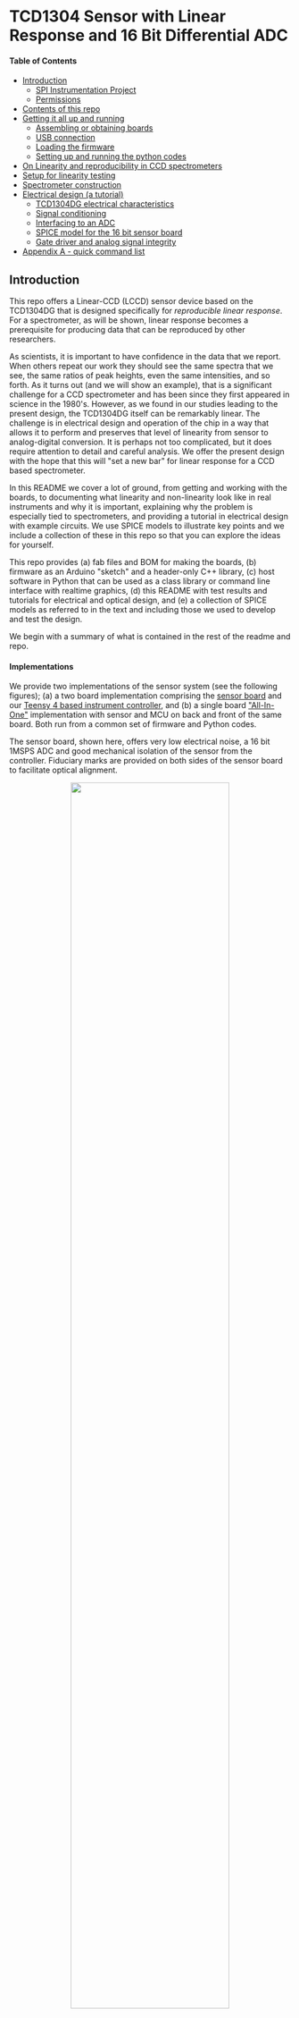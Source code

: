 # TCD1304 Sensor with Linear Response and 16 Bit Differential ADC

#### Table of Contents
- [Introduction](#introduction)
	- [SPI Instrumentation Project](#-the-spi-instrumentation-project---open-instruments-for-open-science)
	- [Permissions](#-permissions-no-warranty-or-guarantee-and-etc)
- [Contents of this repo](#contents-of-this-repo) 
- [Getting it all up and running](#getting-it-all-up-and-running)
	- [Assembling or obtaining boards](#assembling-or-obtaining-boards)
	- [USB connection](#usb-connection)
	- [Loading the firmware](#loading-the-firmware)
	- [Setting up and running the python codes](#setting-up-and-running-the-python-codes)
- [On Linearity and reproducibility in CCD spectrometers](#on-linearity-and-reproducibility-in-ccd-spectrometers-with-data)
- [Setup for linearity testing](#setup-for-linearity-testing)
- [Spectrometer construction](#spectrometer-construction)
- [Electrical design (a tutorial)](#electrical-design)
	+ [TCD1304DG electrical characteristics](#tcd1304dg-electrical-characteristics)
	+ [Signal conditioning](#signal-conditioning)
	+ [Interfacing to an ADC](#interfacing-to-an-adc)
	+ [SPICE model for the 16 bit sensor board](#spice-models-for-the-16-bit-sensor-board)
	- [Gate driver and analog signal integrity](#gate-driver-and-analog-signal-integrity)
- [Appendix A - quick command list](#appendix-a-quick-command-list)

## Introduction

This repo offers a Linear-CCD (LCCD) sensor device based on the TCD1304DG that is designed specifically for *reproducible linear response*.  For a spectrometer, as will be shown, linear response becomes a prerequisite for producing data that can be reproduced by other researchers.

As scientists, it is important to have confidence in the data that we report.  When others repeat our work they should see the same spectra that we see, the same ratios of peak heights, even the same intensities, and so forth. 
As it turns out (and we will show an example), that is a significant challenge for a CCD spectrometer and has been since they first appeared in science in the 1980's.   However, as we found in our studies leading to the present design, the TCD1304DG itself can be remarkably linear.  The challenge is in electrical design and operation of the chip in a way that allows it to perform and preserves that level of linearity from sensor to analog-digital conversion.  It is perhaps not too complicated, but it does require attention to detail and careful analysis.  We offer the present design with the hope that this will "set a new bar" for linear response for a CCD based spectrometer.

In this README we cover a lot of ground, from getting and working with the boards, to documenting what linearity and non-linearity look like in real instruments and why it is important, explaining why the problem is especially tied to spectrometers, and providing a tutorial in electrical design with example circuits. We use SPICE models to illustrate key points and we include a collection of these in this repo so that you can explore the ideas for yourself.

This repo provides (a) fab files and BOM for making the boards, (b) firmware as an Arduino "sketch" and a header-only C++ library, (c) host software in Python that can be used as a class library or command line interface with realtime graphics, (d) this README with test results and tutorials for electrical and optical design, and (e) a collection of SPICE models as referred to in the text and including those we used to develop and test the design. 

We begin with a summary of what is contained in the rest of the readme and repo.

#### Implementations

We provide two implementations of the sensor system (see the following figures); (a) a two board implementation comprising the [sensor board](TCD1304_SPI_Rev2EB/) and our [Teensy 4 based instrument controller](https://github.com/drmcnelson/Instrumentation-Controller-T4.0-Rev3), and (b) a single board ["All-In-One"](TCD1304_All-In-One_FlexPWM/) implementation with sensor and MCU on back and front of the same board.
Both run from a common set of firmware and Python codes.

The sensor board, shown here, offers very low electrical noise, a 16 bit 1MSPS ADC and good mechanical isolation of the sensor from the controller.  Fiduciary marks are provided on both sides of the sensor board to facilitate optical alignment.

<p align="center">
<img src="Images/TCD1304_sensor_top_bottom.jpg" width="75%">
<br>
<img src="Images/TCD1304_sensor_system_photo_p600.jpg" width="52%">
<p align="center" style="margin-left:5em;margin-right:5em">
<i>
TCD1304 Sensor system, (a) sensor board bottom showing sensor and fiduciary marks, (b) sensor board top showing circuits, interconnects and baseline trim, and (c) sensor board and controller showing geometry and interconnection (control and data plus 5V power).
</i>
</p>
</p>

The single board device, with sensor, electronics and controller all on one board, offers similar performance in terms of linearity to the two board system, but with 12 bit precision (and fewer parts) using the on-board analog input of the T4.

<p align="center">
<img src="Images/TCD1304-all-in-one-top_bottom.jpg" width="75%">
<br>
<img src="Images/TCD1304-all-in-one-perspective-p600.jpg" width="50%">
<p align="center" style="margin-left:5em;margin-right:5em">
<i>
TCD1304 All-In-One Board, (a) bottom showing the sensor, (b) top showing the microcontroller board and pins for auxiliary functions, and (c) view showing the overall geometry.
</i>
</p>
</p>

#### Reproducibility and linearity

Reproducibility for a CCD spectrometer in a practical sense depends on linearity. This is a significant challenge to electrical design, as will be explained.  Absent linearity, both normalized and relative peak heights become sensitive to exposure time or light intensity and the dependence can be non-monotonic.

We include test results [(here)](#on-linearity-and-reproducibility-in-ccd-spectrometers-with-data)
for both the present design and a popular commercial instrument.  These are recorded in essentially side-by-side measurements.  The intent is to illustrate what linearity should look like and why it is important for reproducibility.

We finish the presentation on reliability with a brief discussion of the nature of the signals produced in a spectrometer and how this can lead to non-linearity depending on certain details of circuit design and operation of the sensor.

#### Construction of the spectrometer used for testing

Construction of the spectrometer used for testing the new sensor is described below [(here)](#spectrometer-construction).
We use a 1200/mm grating and 200μm entrance slit with a focal length of 2 1/4".
Total cost of materials for the spectrometer is under $400, including the electronics (this repo), optics and mechanical parts.

#### Controller

As noted, we operate the sensor board using our newly updated ***Instrumentation Controller*** based on the Teensy 4, with its NXP i.MXRT 1060 ARM7 MCU [(please click here)](https://github.com/drmcnelson/Instrumentation-Controller-T4.0-Rev3).
The T4/NXP platform provides a flexible timing generator (FlexPWM), fast CPU clock (600MHz) and high-speed USB (480 Mbps).
The former is helpful for optimal operation of the TCD1304DG. 
The latter enable signal averaging and 100fps transfers for the large 3664 pixel frames produced by the TCD1304DG.

#### Firmware

The firmware [(here)](Firmware/), written for the T4, includes a header-only library to operate the sensor, and a "sketch" file (Arduino source code, similar to C++) that implements human readable commands and responses, operates the sensor to produce frames by clock or hardware trigger, and sends the data back to a host computer.
The controller can be programmed in the Arduino IDE and the code is easily modified to reprogram or reconfigure any or all of the above.

#### Python user code

The Python code [(here)](Python/) can function as a user interface or as a Class library.  When invoked directly, the code presents a graphical monitor and command line interpretor with human readable commands. When used as a library from another program (see "import"), the code provides a Python Class that implements both high and low level member functions to work with the device.  The design emphasizes simplicity and performance, again with anticipation that scientist users can modify the Python code to their purposes.   The command "help" lists detailed help text from the controller and from the Python code.

#### Electronic design

A tutorial on electrical design CCD sensors and spectroscopy is included [here](#electrical-design).  The section begins with the datasheet and characteristics of the sensor, proceeds to signal condition and driving and ADC and finishes with a short section on the gate drivers.  SPICE files are included in a subdirectory of the repo.  You can modify the SPICE files to investigate your own designs.

#### KiCad files and code provided

The fab files and code provided in this repo, and in the controller repo, plus some cabling and a host computer, should be sufficient to assemble the boards and get your detector system up and running.  Feel free to contact me for consultation or pre-assembled boards (time permitting).  And needless to say, donations are very much appreciated, please find and "click" the sponsorship button above.


### <font color="blue"> The SPI Instrumentation Project - Open Instruments for Open Science</font>
The contents of this repo are part of our effort in ***Open Instrumentation for Open Science***.  

We believe that access to doing great science should not be limited to those privileged in funding and affiliation nor held ransom to the extractive practices of the market in scientific instruments. And anyway, you may feel better served by instruments developed by other scientists who actually use them and have decades of experience designing professional instrumentation. The designs we provide can often be built at about 1/10 of the cost of the commercial instrument.  In our own research, we are typically able to do more with these boards than we can with the expensive commercial instruments.

At this writing, we have received requests and helped scientists working in Europe, Africa, India, Canada and the USA.

One very important way that you can help underfunded scientists is by clicking the "Sponsor" button at the top of this repo.   The funds go to helping to make more instruments more available to more scientists around the world.

If you would like to sponsor or receive boards, please contact me.

### <font color="blue"> *Permissions, no warranty or guarantee, and etc.*</font>
Permission is hereby granted for you to build and use these boards and codes in your lab and for your personal use.
Please cite appropriately if you use these in your published work.

Please contact me if you need/want:
<ul>
<li>
Pre-assembled boards
</li>
<li>
Customization, advice, etc.
</li>
<li>  
Permission for use in a product or other commercial effort
</li>
</ul>

And of course, no warranty or guarantee is given whatsoever.  We did our best.

If you have questions, please feel free to contact me.  And of course, don't forget to click the "Sponsor" button.

***
## Getting it all up and running
This sensor board is intended to be used with our new [Teensy 4 (T4) based controller](https://github.com/drmcnelson/Instrumentation-Controller-T4.0-Rev3). 
The files provided here (gerbers and code) and in the controller repo, plus some trivial cabling and a host computer (we recommend Linux for the best frame rate perfomance) should be sufficient to build and operate the boards. 

### Assembling or Obtaining boards
You can assemble the boards yourself, or if you prefer, please feel free to contact me for pre-assembled boards.

If you want to assemble your boards, and this is your first time assembling an SMT board, search for an introduction to DIY SMT assembly, [for example here](https://www.kingfieldpcb.com/essential-tips-for-diy-smt-assembly/).

Here are some notes on how we do assembly in our shop.
We order PCBs from AllPCB, JPLPCB, and PCBWay. We usually order parts from Digikey, but we also use Mouser and Newark.  We use Chip Quik no-clean solder paste in a syringe dispenser with fine needle tips that we order separately. And we use a reflow oven that we purchased through ebay for about $200, and sometimes we use a temperature controlled rework heating stage that we purchased through Amazon.

### USB connection
We recommend using a powered USB hub with switches to turn individual USB devices off and on. When you shop for this, make sure it can supply at least 1A per port.  For example, a powered 7-port USB hub should be able to supply at least 1A x 5V x 7 ports = 35W.  

### Loading the firmware
After the boards are assembled, you will need to install the Teensy board in the controller, and compile and load the code into the Teensy.  You will most likely want to use the Arduino IDE for this.  Teensy is well integrated into the IDE. [See here for setup instructions.](https://www.pjrc.com/teensy/td_download.html)   The Teensy needs to be connected by USB to your host computer for this step.

The firmware codes are found in the repo in the Firmware/ subdirectory

(In the following, the "250901" in the directory and file name, is the date of this version of the firmware.  If there is a newer version when you read this, use that one.)

    TCD1304Device_Controller_250901/
    
      TCD1304Device_Controller_250901.ino  - The Arduino program with the CLI
    
      parselib.cpp    - The string parsing library for the CLI
      parselib.h
      TCD1304Device.h - The header-only C++ library for the TCD1304 with FlexPWM

The Arduino IDE requires that the "ino" file and directory have the same name.

If you want to customize the firmware, it is recommended to create a new directory, copy the files to that directory and rename the ino file per the above.

After installing the Arduino IDE and Teensy package, you should be able to double click on the ino file to start an IDE session, or start the IDE and navigate to the directory and open the file.  

### Setting up and running the Python codes

Python codes and Bash scripts for operating the TCD1304DG sensor and working with the data, all under Linux, are provided in the repo under the subdirectory Python/.

The codes have been used with the Fedora Cinnamon Spin, which you can [download from here](https://fedoraproject.org/spins/cinnamon).   This uses xorg rather than Wayland, the desktop is Win7-like and it is easy to work with terminal windows. The codes may work with other distros, we have not tested them.  

#### Installing the Python environment

The command to install the Python environment and libraries used by the codes is as follows (in Fedora, use apt-get or aptitude in Ubuntu):

    $ sudo dnf install python python-numpy python-scipy python-matplotlib python-pyserial
      

#### Setting up the user software for the TCD1304 boards
To setup the Python codes from this repo, unpack or download the files from the repo's Python subdirectory to a directory on your Linux machine; somewhere under your personal user directory works just fine.  And, set the permissions to allow execute  (chmod a+x *.py, and chmod a+x *.sh).

Here is a list of the files provided in the Python directory

    TCD1304Controller.py   - User interface and Class library
    
    Accumulators.py        - Libraries used by TCD1304Controller.py
    GraphicsWindow.py
    GUIWindow.py
    TextWindow.py

    DataReader.py          - Offline library and graphics utility

    TCD1304.help           - Output from the help command
    
    SetupPATH.sh           - Adds the code directory to PATH
        
    GraphTCD130Spectrum.sh - Offline graphics using DataReader.py
    
    Calibration2           - example wavelength calibration

<br>

#### Running the user command interface with real-time display and post collection shell scripts

You will want to add the directory for the Python and bash scripts to your PATH. You can do this by adding the following line to your .bashrc.  Alternatively you can run this from a command terminal, but you would then need to do it each time.  Note that the command begins with ". "

    $ . pythoncodesdirectory/SetupPATH.sh
  
After all of the above, make sure that your sensor controller is connected to your compute with a USB cable, that the cables are connected correctly if you are using the two board implementation, and then turn on the power and wait about 1/2 minute.

Now you can run the controller program.

    $ TCD1304Controller.py

The controller should open a grahics window.  The desktop will look something like this:

<p align="center">
<img src="Images/TCD1304_desktop.jpg" width="60%">
</p>

Notice that in the console window, you have a prompt.  This is the command line interface to running the sensor device.  Enter the command "help" to get a listing of the commands.

Some of the commands are implemented in the Python code, the remainder are passed through to the sensor device.  The CLI also supports scripting and can execute shell commands.

Enabling and starting a data collection comprises several steps depending on the mode of operation, as depicted below in the "Quick command reference" table.  Note that each of the TCD1304DG operations comprises one or more setups followed by a start. The data is produced asynchronously in the TCD1304DG controller hardware and when it arrives in the host computer it is buffered into a data queue and enqueued to the graphical display window.  The data queue is cleared when we send the command to save the data to disk.  There is also a clear command (or we can save to a file called temp or junk to clear it.)

The Python user utility also supports shell commands, scripting, loops and string substitution.  See the help for details, and see the sample script files including in the distribution.

Subsequent versions of the software will add an intuitive set of high level commands. However there is sometimes an advantage to being able to work with an instrument at a low level. We plan to retain both levels in the command set.

The Python program DataReader can be used as a library to work with data file or as a standalone program for graphics.  The command line accepts python language states to define x, y, y2 and etc.  See the bash commands included in the distribution for examples.

 ***
## On Linearity and reproducibility in CCD spectrometers (with data)

In this section we illustrate some of the challenges in linearity and reproducibility as observed in CCD spectrometers.  After defining some terms, we show examples that compare the performance of the present design and that of a widely used commercial instrument.  These also help to illustrate the concepts why this is important for reproducibility.

Linear response, for a spectrometer, means that the  measured response S is proportional to the number of photons P impinging on the detector. For a change in intensity at pixel "n", we expect that ΔS<sub>n</sub> = c<sub>n</sub> ΔP<sub>n</sub> where c<sub>n</sub> is a constant.  

When a system is linear we should see that (a) spectra collected with different exposure times agree with each other  (S<sub>1</sub>/t<sub>1</sub> = S<sub>2</sub>/t<sub>2</sub>), (b) ratios of peak heights are constant (S<sub>λ<sub>a</sub></sub>/S<sub>λ<sub>b</sub></sub> at t<sub>1</sub> = S<sub>λ<sub>a</sub></sub>/S<sub>λ<sub>b</sub></sub> at t<sub>2</sub>), and when summed the result agrees with that obtained by a single measurement with the combined exposure time S = S<sub>t1</sub> + S<sub>t2</sub> = S<sub>t1+t2</sub>.

Notably our linearity criterion was expressed as a change in P and S.  Normally we would apply the above rules after subtracting a noise or background signal. Conveniently, for this kind of sensor, the dark noise S<sub>D</sub> is proportional to exposure time in the range of exposure times greater than 20msec and for this sensor system the electrical noise is several orders of magnitude smaller than the dark noise.  Therefore, we expect that the total intensity (S = S<sub>P</sub> + S<sub>D</sub>) should be linear in exposure time.

That said, there are a few ways in which spectrometer response can be non-linear. Some of these can be corrected numerically provided the non-linearity meets certain mathematical criteria.  For example, measured values should at least be monotonically increasing in exposure time so that there can exist a unique mapping between a measurement and its corrected value.

However, some non-linearities involve bandwidth or line shape. And while a *valid* correction might exist, it is most often far easier and far more reliable to start with an instrument that has linear response.

Let's look at some data.

### Spectra
The following are fluorescent lamp spectra, from the present design and from a commercially produced spectrometer (Flame-S, Ocean Optics).  Notice that narrow spectral lines are stronger in the spectrum produced by the present design. The effect becomes especially clear at shorter wavelengths.  (For a gas phase lamp with δλ/λ broadening, lines are naturally sharper at shorter wavelengths.)

<p align="center" >
<img src="Images/SpectralResponseComparison.jpg" width="90%">
<br>
<p align="center" style="margin-left:5em;margin-right:5em">
<i>
Fluorescent lamp spectrum, (a) new sensor and (b) commercial instrument.
</i>
</p>
</p>

The following is the spectrum from above from the new instrument,expanded to show the detail structure around 590nm and 615nm. The change of scale is needed because the scale in the above rendering is dominated by the strong response to the lines at 435nm and 546nm in the new instrument.

<p align="center" >
<img src="Images/Desklamp_ND0700_0.025sec.zoom.jpg" width="55%">
<br>
<p align="center" style="margin-left:5em;margin-right:5em">
<i>Spectrum from the new instrument with expanded intensity scale to show detail around 590nm and 615nm.
</i>
</p>
</p>

### Intensity
The following shows the raw intensities versus exposure time for  four of the peaks that appear in the above spectra for the present design and the commercial instrument.  We select the strongest two lines, at 435nm and 546nm, and the smaller peak at 542nm and the wider peak at 487nm.  The vertical scale for the present design is volts read from the sensor.

In a linear instrument, all of these intensities should rise linearly with exposure time or overall intensity. In the present design, the curves are indeed straight lines from near the origin until near the limiting output voltage of the sensor at 0.6V.   For the commercial instrument, most of the range is not linear.  We will see more explicitly, how this effects relative peak heights.

<p align="center" >
<img src="Images/Comparison_peaks.jpg" width="90%">
<br>
<p align="center" style="margin-left:5em;margin-right:5em">
<i>
Response for three spectral lines with one near saturation for (a) the present design and (b) the commercial instrument.
</i>
</p>
</p>

### Normalized response

Lets look at the normalized response for the three lines 546nm, 542nm, and 487nm.  Dividing by exposure time, we expect the curves to be flat or at least monotonically increasing until they reach saturation.  Again we see that the present design does indeed provide flat response until it reaches the voltage limit of the chip.

<p align="center" >
<img src="Images/Comparison_responses_3peaks.jpg" width="90%">
<br>
<p align="center" style="margin-left:5em;margin-right:5em">
<i>
Response for three spectral lines with one near saturation for (a) the present design and (b) the commercial instrument.
</i>
</p>
</p>


### Peak height ratios
We reasonably expect that in a reliable instrument ratios of intensity should not change when we change intensity or exposure time. We expect that spectra should look the same when we repeat a measurement. On a more serious level, quantitative comparison of intensities is a basic element of many experimental protocols.

The following shows ratios among the above three peaks as a function of exposure time.  The present design does indeed show roughly constant peak height ratios from above noise until the line at 546nm reaches the limiting voltage of the sensor (the purple and blue curves both have the intensity at 546nm in the denominator).

<p align="center" >
<img src="Images/Comparison_ratios.jpg" width="90%">
<br>
<p align="center" style="margin-left:5em;margin-right:5em">
<i>
Peak height ratios for (a) the present design and (b) the commercial instrument versus exposure time
</i>
</p>
</p>


### Baseline integrity
Baseline or background subtraction is often a necessary step in extracting intensity data from spectra.  There are a number of ways to do this, for example using dark spectra or regions of spectra where the experiment produces little intensity.  The former assumes the background is independent of the signal of interest and the latter assumes background is dominated by the dark noise of the detector rather than light.

The following shows a fluorescent lamp spectrum from [Wikipedia](https://upload.wikimedia.org/wikipedia/commons/8/83/Fluorescent_lighting_spectrum_peaks_labelled.png).
Notice the anomalous baseline to the blue side of the sharp peak at 631nm.  The shape is not like dark noise nor any sort of room lighting. We can speculate about its origin, but the important point is that it is not easily corrected.
<p align="center">
<img src="Images/Fluorescent_lighting_spectrum_peaks_highlighted.jpg" alt="Fluorescent lamp spectrum, HR2000" width="60%" >
<p align="center" style="margin-left:5em;margin-right:5em">
Fluorescent lamp spectrum.<br>
<a href="https://commons.wikimedia.org/wiki/File:Fluorescent_lighting_spectrum_peaks_labelled.png">Original:  Deglr6328 at English WikipediaDerivative work:  H Padleckas</a>, <a href="http://creativecommons.org/licenses/by-sa/3.0/">CC BY-SA 3.0</a>, via Wikimedia Commons
</p>
</p>


### On origins of non-linearity and electrical characteristics of CCD spectrometers
The following provides some insight into how the above phenomena may emerge in   a CCD spectrometer (or imaging system).  We start with nature of the signal produced on reading a CCD detector and in particular the case where the instrument has good resolution and can produce narrow lines.

A simple way to think of a CCD is as an array of photodectors that produce charge when exposed to light, backed by a kind of shift register that preserves the quantity of charge while it is shuttled along the register towards one end in response to a clock signal. At the last pixel, charge is converted to voltage and presented at the output pin.  The response up to this last step, depends on  the combined transfer efficiencies from photodetector to readout register and then along the length of the readout register.
<p align="center">
<img src="Images/ccdclockedreadout.jpg" alt="CCD Readout" width="85%">
</p>

An important "takeaway" is that a CCD records a discrete spatial patten of light induced electric charge and on readout converts it to a discrete time series of voltages.  In this way, a sharp spectral line becomes a short pulse in time.  And that is what makes spectroscopy different from other signal acquisition scenarios.

In designing circuits for acoustics or radio frequency work, we might think in terms of a Nyquist frequency and we might accept some small non-linearity for signals approaching this "cutoff". But in a CCD spectrometer (or imaging system) a full scale step in voltage from one sample to the next can be a legitimate feature that has to rendered to a meaningful digital representation. We can think of this in terms in of bandwidth or dV/dt.

The following shows the Fourier transform of the above spectrum (blue), and on the second "y" axis we graph a response curve (orange) calculated for a simple low pass filter (single pole) with cutoff frequency at 1/2 of the sample rate much. As you can see, naive filtering produces about 10% attenuation for high frequency components that may be important for linear response to narrow spectral lines.

<p align="center">
<img src="Images/Fl_0.02s_frameset64.20250710.101229.398269.lccd.rfft-tscaled.jpg" alt="CCD Readout" width="40%">
</p>

A more intuitive way to look at this is shown in the following where we graph the spectrum as its first derivative, dV/dt.  We see that the line at 435nm which is markedly stronger in the present design instrument also has the largest dV/dt.
In electronics, dV/dt is related to *slew*.

<p align="center">
<img src="Images/Desklamp_ND0700_0.025sec.dvdt.jpg" alt="Fl Lamp Specrtum, dV/dt at ADC" width="45%">
</p>

Circuits can be slew limited through the choice of OPAMP and by any of several ways of current starving the sampling capacitor in the input stage to the ADC.
Maximum slew and output current are characteristics usually listed in the datasheet for an OPAMP.

Before leaving this topic, we should mention another phenomenon that also effects linearity.
The CCD sensors used in spectroscopy can be 2K to 4K in length.  After  N steps along the CCD, single step transfer efficiency ε becomes ε<sup>N</sup>.  Lost charge at each step appears in the next pixel.  Generally and remarkably, this effect is usually small if the manufacturers specs for clocking the chip are followed.
An easily much larger effect arises in moving charge from the photodiodes into the readout register.  This appears as a weak copy of the previous frame added to the next frame.  It is very important to drive the shift gate properly to minimize the effect.  After that, a typical method to further reduce the effect is to quickly pulse the shift gate a few times before starting the next exposure.


---
## Setup for linearity testing

The equipment list for our linearity study is as follows.  Construction of the spectrometer is described [here](#spectrometer-construction)

<ol>
<li> Spectrometer</li>
<li> Fluorescent lamp</li> 
<li> Neutral density wheel filter for attentuation (individual filters can be used instead)
<li> 200μm optical fiber
<li> Miscellaneous mechanicals to hold the lamp, ND filter and fiber.
</ol>

<p align="center">
<img src="Images/FluoresdentLinearityMeasurements.jpg" alt="Linearity Measurements" width="60%">
</p>

Once set up and aligned, the mechanical configuration remains fixed through the duration of the measurements.  The ND filter wheel is adjusted and left in a fixed setting for each dataset, each comprising a set of exposure settings.  

## Spectrometer Construction
The following describes the instrument that we used to test the new sensor device.  The following pictures show (a) the "optical bench" and (b) the optical bench with housing constructed of black opaque plastic.  The sensor can be seen mounted after the second lens and the controller can be seen at the top rear of the cover with a blue USB cable running to the computer.  Equations for the center wavelength, range and resolution are described in the following. For the present design we chose a center wavelength at 520nm and use the range is about 290nm to 740nm.  Optical resolution with a 200um slit is about 3nm.

<p align="center">
<img src="Images/SpectrometerAssembly_cropped.jpg" alt="Spectrometer Assembly" width="33%" height="auto">  
&nbsp;
<img src="Images/SpectrometerHousing_cropped.jpg" alt="Spectrometer Assembly" width="50%" height="auto">  
</p>

The parts list for the above is:

<ol>
<li>Grating, 1200 grooves/mm, Thorlabs GT50-12, $250</li>
<li>200μm entrance slit, DIY-Optics.com, ~$30</li>
<li>Plano Convex lenses (50 to 60mm fl for this design), ebay, ~$20</li>
<li>SMA905 fitting, Amazon, Digikey, Mouser, Ebay ~$15</li>
<li>Aluminum plate, OnlineMetals.com or Amazon</li>
<li>Mounts produced with a 3-d printer</li>
<li>Opaque black plastic sheets and black PVC tape, Amazon</li>
<li>TCD1304 sensor board and controller from this repo, with cables</li>
</ol>

Detailed discussions on designing a spectrometer are easily found by web search. We will mention a few important highlights.  Here is the geometry for reference.

<p align="center">
<img src="Images/SpectrometerTransmissionGeometry.jpg" width="60%">
</p>


First, let's choose a center wavelength.  For a grating with line density G (in lines/mm), the 1st order diffracted wavelength as a function of angle is given by
<p align="center">
λ<sub>0</sub> G = sin θ<sub>in</sub> + sin θ<sub>out</sub>. 
</p>

Setting the exit angle to zero (0), our 1200l/mm grating with a center wavelength at 500 nm gives us an incident angle of about 37 degrees. That happens to be the blaze angle for our grating, So, that works out very well.

The range in wavelength is set by the size of the detector and the focal length of the second lens,

<p align="center">
G Δλ = cos(θ<sub>out</sub>) L<sub>D</sub>/L<sub>F</sub>
</p>
where L<sub>D</sub> is the length of the active region along the detector and L<sub>F</sub> is the focal length. In our geometry (θ<sub>out</sub> = 0)
with a 1,200 l/mm grating, 30mm detector and 55mm fl exit lens,  we expect should gives us a range of about 450nm.

For setup and alignment, the slit and sensor should be positioned at the foci of the lenses and the sensor should be parallel to the grating. (Note that the sensor is actually 0.7mm behind the face of its glass window.)
You can use a flashlight and fiber as input to align the device. It should look like a well focused rainbow on the face of the sensor.
An important concept is that the instrument in a sense, images the slit onto the detector.

In this geometry, we have a magnification factor roughly equal to the ratio of the focal lengths of the lenses.

<p align="center">
M = cos(θ<sub>in</sub>) L<sub>F</sub>/L<sub>C</sub>
</p>

That is about 0.8 for our geometry.  The TCD1304 pixel size is 8μmx200μm.  So a 200μm slit works makes good use of the pixel height but we give up some resolution.

<p align="center">
δλ = cos(θ<sub>in</sub>) w<sub>slit</sub> / G L<sub>C</sub>
</p>

where is w<sub>slit</sub> is the slit width.  For  w<sub>slit</sub>≈200μm and L<sub>C</sub>≈60mm, we expect δλ≈2.2nm.

In the preceding sections, you can see spectra from the instrument and indeed, the range is about 450nm and the narrowest line widths are in the range of 2nm.
Note that the wavelength range and pixel density set an effective limit on resolution.  For this instrument we have about 0.12nm per pixel.  A 25um slit would give an optical resolution of about 0.28nm, but spread across only 2 pixels.  

<br>

***
## Electrical design

We now describe some of the elements of circuit design for a CCD based spectrometer (or imaging system).
This will be something of a tutorial.  The idea is to support open science.  That includes being open about what you need to know to design something like this for yourself. We assume some basic knowledge of electronics.  The "attentive reader" will note that we make extensive use of SPICE models.

We include a set of SPICE models in the [SPICE subdirectory](SPICE/).  These form the basis of most of the illustrations shown in this README.

We start with characteristics of the TCD1304DG and then proceed through signal conditioning to the ADC, gate drivers, and power architecture.

The reader may also be interested in reading the description in our repo for the original "All-In-One" board, [here](https://github.com/drmcnelson/Linear-CCD-with-LTSpice-KiCAD-Firmware-and-Python-Library).

### TCD1304DG electrical characteristics and operation
The TCD1304DG datasheet can be downloaded [here](https://toshiba.semicon-storage.com/us/semiconductor/product/linear-image-sensors/detail.TCD1304DG.html).
The device architecture is shown in the following figure found on page 2 and labeled "Circuit Diagram".  We see a photodiode array, shift gate (SH), integration clear gate (ICG), CCD analog shift register and signal output buffer (OS), with pins SH, ICG, master clock ΦM, and OS plus power and ground.

<p align="center">
<img src="Images/TCD1304_internaldiagram.jpg" alt="TCD1304 internal diagram" width="60%">
<p align="center" style="margin-left:5em;margin-right:5em">
TCD1304DG "circuit diagram", from page 2 of the datasheet.
</p>
</p>

Operation of the device is shown in the following timing diagrams which can be found on pages 6 and 7,
<p align="center">
<img src="Images/TCD1304DG_TimingDiagrams.jpg" alt="TCD1304 internal diagram" width="90%">
<p align="center" style="margin-left:5em;margin-right:5em">
TCD1304DG timing diagrams, (a) coherent shutter and exposure, (b) "electronic shutter function", from page 6 and 7 of the datasheet.
</p>
</p>

As depicted, exposure begins and ends on the trailing end of pulses asserted on the SH pin, readout begins following assertion of SH and ICG together, and thereafter, data is clocked out at 1 pixel per four cycles of the master clock ΦM.

A table of capacitances for these pins is found on page 5. Without going into the details of how CCDs are constructed [(see here](https://www.chronix.co.jp/chronixjp/material/pdf/chronix/CCD-Image-Sensor-English.pdf)), we can infer that the large capacitance of the SH and ICG pins are consistent with these playing an important role in harvesting charge in the device. Four clock cycles per pixel readout further indicates a 4 cycle type CCD register. 

We discuss how to drive the gates, and in particular shift gate [here](#gate-driver-and-analog-signal-integrity).  The present discussion focuses on the analog signal conditioning part of the design.

<p align="center">
<img src="Images/TCD1304_gatecapacitance.jpg" alt="TCD1304 internal diagram" width="80%">
<p align="center" style="margin-left:5em;margin-right:5em">
TCD1304DG "gate capacitance", from page 5 of the datasheet.
</p>
</p>

Electrical characteristics of the TCD1304 output are described on page 3 of the datasheet (excerpted here). We include the diagram from "Note 8" to indicate the origin and direction of the signal in volts.  The output is a negative going signal from fixed DC level V<sub>OS</sub> typically 2.5 volts (var 1.5V to 3.5V) to V<sub>OS</sub> -0.6V  at saturation (min -0.450V) and the output impedance is typically 500Ω (max 1kΩ).
<p align="center">
<img src="Images/TCD1304_electricalcharacteristics.jpg" alt="TCD1304 output characteristics" width="80%">
<br>
<img src="Images/TCD1304_outputdiagram.jpg" alt="TCD1304 internal digram" width="40%">
</p>

### TCD1304DG noise
The TCD1304DG datasheet reports dark noise as 2mV (typ, max 5mv) with 10 ms exposure. The following shows our measurement of the dark noise as a function of exposure time using our 16 bit sensor board.  As expected, dark noise is linear in exposure time. But there appears to be a floor for dark noise at about 0.6mV, which it approaches for exposure times less than 20ms. 

<p align="center">
<img src="Images/TCD1304_noise.jpg" alt="TCD1304 noise" width="50%">
<p align="center" style="margin-left:5em;margin-right:5em">
Dark noise vs exposure time in the new sensor device.
(Electrical noise with sensor removed is ~14uV)
</p>
</p>

Removing the chip from the board, the electrical noise is about 14uV. So it seems that the dark noise signal at 0.6mV really does originate in sensor chip.

Dark noise is known to be related to temperature with the usual Boltzmann dependence.
Some have reported reductions in noise by a factor of 4 with modest cooling to around 4C.


### Signal conditioning
For best performance we want to match the output of the TCD1304DG to the input range of our ADC.  For the two board configuration, this will be a 16 bit high precision ADC with a differential input and 4V reference. For the "all-in-one" board this will be the 12 bit analog input of the MCU with a range of 0 to 3.3V.  In either case we need to shift, flip and amplify the output from the sensor to match the input range of the ADC.

<p align="center">
<img src="Images/ccd_output_convert.jpg" alt="TCD1304 internal digram" width="70%">
</p>

#### Single ended signal conditioning
The following shows a reasonable approach for the front end circuit. We use a dual OPAMP, the ADA4807-2, slew 225μV/s, input noise 3.1nV/√Hz, 0.1pA/√Hz, and input capacitance 1pf. The first unit is configured as a voltage follower to take care of the large variation in source impedance and the second is setup as an inverting amplifier with offset.  This gives us reproducible gain and it provides linear response with good noise performance.

<p align="center">
<img src="Images/CCD_input_sketch.jpg" alt="CCD signal conditioning" width="80%">
</p>

#### Low noise differential signal conditioning
We use the following approach for 16 bit precision.  Similar to the above, the first unit is configured as a follower but the second is configured as an inverter with offset and unity gain.  The two outputs together provide a differential signal.  In implementation we follow this with a fully differential amplifier (FDA) and a differential input ADC.  For gain we get a factor of 2 for free and make up the rest in the FDA.  Cancellation between the differential pair improves noise performance for our mixed signal environment.

<p align="center">
<img src="Images/CCD_differential_sketch.jpg" alt="CCD signal conditioning" width="70%">
</p>

#### A don't-do DIY circuit
The following shows a design that appears from time to time in DIY postings.  The inventor typically omits the voltage-follower and instead goes straight to the inverting amplifier.  This of course makes the sensor part of the gain equation, G = R<sub>2</sub>/(R<sub>1</sub>+R<sub>sensor</sub>).  But the sensor impedance as we noted above, varies from 500Ω to 1kΩ.  If the inventor is aware of the issue, they might make R<sub>1</sub> very large to drown out the contribution from the sensor.  But to have gain, R<sub>2</sub> has to be even larger, typically 2 to 5 times R<sub>1</sub>.  Now come the problems. 

<p align="center">
<img src="Images/CCD_singleopamp_problems.jpg" alt="CCD signal conditioning" width="50%">
</p>

With large values for R<sub>1</sub> and R<sub>2</sub> there is a large parallel resistance that dominates the noise density at the input, v<sub>n</sub> ≈ 0.13 √R<sub>//</sub> [units nV/√Hz] (see "Johnson noise").  This creates a trade-off between bandwidth and precision.
And with a very large R<sub>2</sub>, the pole formed with the input capacitance of the OPAMP at f<sub>p</sub> = 1/(2πR<sub>2</sub>C<sub>inp</sub>) moves to lower frequency and can be within the bandwidth needed for readout.  The amplifier may be unstable and the data unreliable.  All of this is for a net savings of about $3 for leaving out the voltage-follower.  If you need to report spectra with reproducible intensities, it might be best to avoid devices that take this approach.

### Interfacing to an ADC
The present application requires analog to digital conversion at rates from 200KSPS to 1MSPS and between 12 and 16 bit precision depending on your specific needs. This put us in the domain of the SAR type ADC (successive approximation register) [see here](https://www.analog.com/en/resources/analog-dialogue/articles/the-right-adc-architecture.html).  There are some important details to using a SAR type ADC and moreso for our application.  This involves some nuance, so we start from the basics.

#### Spice model for ADC input
The SAR architecture comprises a sample and hold (S-H) circuit followed by a comparator and DAC which are operated by internal logic to implement the successive approximation algorithm.  The S-H circuit is seen by the driving circuitry as the input to the ADC.   In a simplified sense, it looks something like the following but with the switch driven by a clock.

<p align="center">
<img src="Images/SimpleSamplingSAR.jpg" width="50%"><br>
</p>

We can implement this in a SPICE model as follows. For purposes of illustration, we include an ideal voltage source as the input.  C1 is the sampling capacitor, S1 is the switch that connects C1 to the input, and S1 is controlled by the clock V1.  When S1 opens, the voltage on C1 is converted to a digital representation by the SAR engine.  The time during which S1 is closed, is called the sampling window.
(Values for the internal resistance (Ron) and capacitance (C1) for a given ADC are usually available in its datasheet.)
<p align="center">
<img src="Images/Sampling_ADC_Bare_circuit.jpg" width="75%"><br>
<img src="Images/Sampling_ADC_Bare_traces.jpg" width="75%">
<p align="center" style="margin-left:5em;margin-right:5em">
ADC model with ideal voltage source.<br> Green = input, blue = sampling capacitor, grey = sampling window.
</p>
</p>

#### Factors effecting precision
For n bits of precision and full scale range Vfs, the voltage on C1 at the end of the sampling window has to be within 1 part in 2<sup>n</sup> of Vfs.
The input always has some series resistance, in this case Ron.
Therefore the sampling window has to be at least as long as n x ln(2) x Ron x C1.  

Voltage noise of a capacitor is <i>v<sub>c</sub></i> = √(kT/C). 
For n bits of precision, we need <i>v<sub>c</sub></i> < Vfs/2<sup>n</sup>.
The 30 pF sampling cap shown in the model produces about 11μV of noise and 1/2<sup>16</sup> = 15μV.

When you select an ADC, make sure to look for these parameters in the table of electrical characteristics or the equivalent circuit for the input in the datasheet.  Also don't forget to look at the graphs for SNR.  Often the SNR quoted in the beginning of the datasheet is less than the whole story.  And don't forget to look at PSRR.  And do follow the guidelines for selecting the voltage reference and for layout.

#### ADC kickback
Kickback describes what happens when the switch closes to connect the input to the driving circuit.

In the following we drive the S-H from a voltage follower instead of the ideal voltage source.  Now when S1 opens or closes we see spikes (circled) on both voltages and in the current through R1. This is the famous ***"<u>ADC kickback</u>"***. It arises in the current needed by C1 with the sudden change in voltage when the switch closes.

<p align="center">
<img src="Images/Sampling_ADC_circuit.jpg" width="75%"><br>
<img src="Images/Sampling_ADC_traces_circled.jpg" width="75%">
<p align="center" style="margin-left:5em;margin-right:5em">
ADC model driven by OPAMP follower.<br> Green = out, blue = sar cap, grey = sampling window, red = current through R1.
</p>
</p>
 
 #### Charge reservoir as solution for kickback
The following shows the recommended method for driving an ADC. A cap C2 is added in front of the ADC to act as a charge reservoir for C1.  As can be seen, charge for C1 now comes from C2 and the voltage on C2 is managed by a much smaller current through R1.  There is no discernible kickback in V(out) nor in the current through R1.

<p align="center">
<img src="Images/Sampling_ADC_RC_circuit.jpg" width="75%">
<br>
<img src="Images/Sampling_ADC_RC_traces.jpg" width="75%">
<p align="center" style="margin-left:5em;margin-right:5em">
ADC model with recommended driver, charge reservoir C2.<br> Green = out, turquoise = adc in, blue = sar cap, grey = sampling window, red = current through R1, orange = current through C2.
</p>
</p>

A perhaps simpler way to illustrate the idea is as follows.  The arrows indicate the current flow to maintain the charge on the reservoir and what happens when the switch is closed.

<p align="center">
<img src="Images/SimpleSamplingDriver.jpg" width="50%"><br>
</p>

This looks like a low pass filter, but the components are chosen a little differently.
C2 needs to be large compared to C1 and R1 needs to be tuned between the current capacity of the OPAMP and allowing C2 to track the input. We make extensive use of SPICE modeling to check designs for response and precision.

#### dV/dt versus charge reservoir

You may recall our discussion about dV/dt and sharp spectra lines near the top of the README.  Here is what happens when a large dV/dt meets the charge reservoir that we added to support the sampling capacitor in the ADC.   The circuit in this example is a "full feature" single ended model from CCD to ADC.  The input is a pulse, and a little bit extreme with a 2ns rise time.

Notice that we now have a large current through R1 coincident with the leading and trailing edge of the pulse.  The current through C2 is as before.  So, large dV/dt meets cap serving as charge reservoir and produces a new kind of kickback.

<p align="center">
<img src="Images/Sampling_RC_dvdt_effect.jpg" width="75%">
<p align="center" style="margin-left:5em;margin-right:5em">
Effect of dV/dt in charge reservoir.<br> Green = out, turquoise = sar cap, blue = sar cap, grey = sampling window, maroon = current through C2, red = current through R1.
</p>
</p>

The following shows a method for mitigating the new kickback.  We simply slow the pulse a little bit with a low pass filter in the feedback loop.  This has to be tuned somewhat to put the current within the capabilities of the OPAMP but still allow C2 to recover fast enough to meet the design requirements for precision.  We are able to get 18 bit precision in models. Real spectra are less demanding and our precision spec is 16 bits.

<p align="center">
<img src="Images/Sampling_RC_dvdt_mitigated.jpg" width="75%">
<p align="center" style="margin-left:5em;margin-right:5em">
</p>
</p>
<br>
 
### SPICE models for the 16 bit sensor board

The following are screens from two of the spice models that we used in designing the sensor board.

#### Differential signal path and ADC
This is the [SPICE model for the analog signal path with ADC](SPICE/TCD1304DifferentialBuffer.asc).
The input is configured as a short pulse to stress the kickback management.  The second graph shows the voltage on the sampling capacitor converging to the input voltage within the sampling window.  Convergence is better than 1 part in 16 bits.

<p align="center">
<img src="Images/TCD1304DifferentialBuffer.jpg" width="65%">
<p align="center" style="margin-left:5em;margin-right:5em">
SPICE model for the 16 bit sensor board, analog section.
<br>
Red = sensor, Green = adc inp, turquoise = Cs+ (sar cap), blue = current through R11.
</p>
</p>

<p align="center">
<img src="Images/TCD1304DifferentialBuffer_closeup.jpg" width="65%">
<p align="center" style="margin-left:5em;margin-right:5em">
Convergence of V(Cs+) to input voltage for the 16 bit sensor board.
<br>
Red = sensor, Green = adc inp, turquoise = Cs+ (sar cap).
</p>
</p>

### Gate driver and analog signal integrity

Issues that require careful attention in designing the gate drivers, include the fact of the very large capacitance of the SH gate, the role of this gate in collection charge from the photodectors into the readout CCD register, and then an electrical effect in the rest of the circuit wherein noise from the gate drivers appears on the power rails.

#### Current requirements for driving the gates

Recalling the table at the top of the discussion on electrical design, we saw that the shift pin has a capacitance of 600pF.  As we will see in a moment, the shift pulse needs to be driven with a rise time that is short compared to the duration of the shift pulse, generally a factor of 20 can be appropriate.   This means that for a 1 usec shift pulse, we need at least 4V x 600 pf/ 50 nsec = 48mA.

A suitable way to drive the gate would look like the following.  We use a SN74LVC1T45 and an 82ohm series resistor.

<p align="center">
<img src="Images/gatedriversketch.jpg" width="50%">
</p>


#### Mitigating noise generated on the power rails
The following shows a SPICE model for the gate drivers. These generate a pulse on their power rails, so we power these from a separate voltage regulator.  The model includes a current limited supply for the LDO with inductor, in place of the filtered current limited 5V supply on the actual board.

<p align="center">
<img src="Images/GateDriversPowerRail_10uf_x1000.jpg" width="65%">
<p align="center" style="margin-left:5em;margin-right:5em">
Gate drivers and pulse generation on the power rails.
<br>
Blue = V(sh), Green is V(icg), Red = (V(ccb)-4.0492) x 1000, Grey = I(R6)
</p>
</p>

Note that the trace for voltage pulse on the supply side of the gate drivers is scaled times 1,000.  This puts us well within our power supply noise budget for the analog signal path.

#### Charge clearance, carry-over and relationship to gate driver
Now lets take a look at another way in which the gate driver effects performance in the analog section.  In the following figure we toggle an LED on and off in synchrony with the gAppendix A - Quick command list
ate driver, vary the duration of the pulse on the SH gate and graph the fraction of signal that appears in the next frame after the LED is off.

Notice that the "carry-over" signal falls off with the same time constant as the RC formed by the SH gate (600pF) and our series resistor (200).  At 1 usec the contamination is better than 1 part in 10,000 and so carry-over is small compared to dark noise.  In our case, our gate driver can provide 50mA, so the time constant really is set by the RC.

This is a caution that the gates should not be driven directly from low current sources where the time constant will be current limited, for example from the digital I/O pins of a microcontroller, but rather from a proper gate driver that can deliver enough current to achieve a sufficiently rapid charging curve on the SH pin.

<p align="center">
<img src="Images/pulsewidth_study_0.2us.20250918.131309.022768.lccd.jpg" width="65%">
<p align="center" style="margin-left:5em;margin-right:5em">
LED spectrum, orange curve is with LED off.
Carry-over appears with inadequate gate drive.
</p>
</p>
<br>

<p align="center">
<img src="Images/CarryOverGraph.jpg" width="65%">
<p align="center" style="margin-left:5em;margin-right:5em">
Carry-over decreases with SH pulse width.
</p>
</p>

***
## Appendix A - Quick command list

The followings is a subset of the commands implemented in the TCD1304 firmware and in the Python user utility (indicated as CLI).  Enter the command "help" for a more complete listing and consult the source code for further information.

<p align="center">
<b>Quick command reference </b><br>
See <b>help</b> for more details
</p>

| **TCD1304DG Operation:** | *command sequence:* |
| :----- | :---- |
| *Timed exposures* | **setup pulse → setup timer &lt;secs&gt; &lt;n&gt; → start timer** |
| *Triggered timed*| **setup pulse → setup timer ... → setup trigger** [options] **→ start trigger**|
| *Triggered/gated* | **setup pulse → setup trigger ... → start trigger** |
| *Manual exposure* | **setup pulse → start pulse** (2x to form an exposure) |
| | |
| *Short exposures* | **setup frameset** &lt;exposure&gt; &lt;frame interval&gt; &lt;n&gt; ... **→ start frameset**|
| *Triggered frame sets* | **setup frameset ... → setup trigger → start trigger**|
| *Configure trigger* | **configure trigger** [ **rising\|falling\|change \| (no)pullup \| pin &lt;n&gt;**]|
| | |
| **CLI functions:** | **command:** |
| *Wait for completion* | **wait** |
| *Save to disk* | **save** &lt;filenameprefix&gt; |
| *Clear the queues* | **clear** |
| *Print help text* | **help** [report\|coefficients\|pulse\|frameset\|timer\|trigger] |
| | |
| *Execute from script* | @&lt;filename&gt; [args] |
| *Pass command to shell* | !command |
| *Exec in Python* | [leftside]=[rightside] |
| *List name space* | = |
| *Loop* (example)| for a_ in [0,.1,.2]: @testscript \"%.2f\"%(a_)"|
| | |
| *Print configured i/o pins*| **pins** |
| *Digital I/O*| **set** &lt;pin&gt; **hi\| lo\| output\| input\| pullup**  |
| | **pulse** &lt;pin&gt; &lt;usecs&gt; |
| | **read** &lt;pin&gt; |
| | **toggle** &lt;pin&gt; |
| | |
| *Quit* | quit \| exit \| ctrl-c |
<br>


